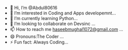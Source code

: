- 👋 Hi, I’m @Abdul80616
- 👀 I’m interested in Coding and Apps developemnt...
- 🌱 I’m currently learning Python...
- 💞️ I’m looking to collaborate on Devsinc ...
- 📫 How to reach me haseebmughal1072@gmail.com ...
- 😄 Pronouns:The Coder ...
- ⚡ Fun fact: Always Coding...

<!---
Abdul80616/Abdul80616 is a ✨ special ✨ repository because its `README.md` (this file) appears on your GitHub profile.
You can click the Preview link to take a look at your changes.
--->
